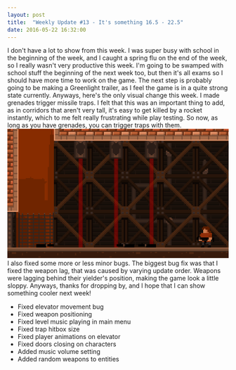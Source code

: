```yaml
---
layout: post
title:  "Weekly Update #13 - It's something 16.5 - 22.5"
date: 2016-05-22 16:32:00
---
```

I don't have a lot to show from this week. I was super busy with school in the beginning of the week, and I caught a spring flu on the end of the week, so I really wasn't very productive this week. I'm going to be swamped with school stuff the beginning of the next week too, but then it's all exams so I should have more time to work on the game. The next step is probably going to be making a Greenlight trailer, as I feel the game is in a quite strong state currently.
Anyways, here's the only visual change this week. I made grenades trigger missile traps. I felt that this was an important thing to add, as in corridors that aren't very tall, it's easy to get killed by a rocket instantly, which to me felt really frustrating while play testing. So now, as long as you have grenades, you can trigger traps with them.
![Traps trigger from grenades.](/assets/WeeklyUpdates/13/GrenadeTrap.gif)
I also fixed some more or less minor bugs. The biggest bug fix was that I fixed the weapon lag, that was caused by varying update order. Weapons were lagging behind their yielder's position, making the game look a little sloppy. Anyways, thanks for dropping by, and I hope that I can show something cooler next week!
*   Fixed elevator movement bug
*   Fixed weapon positioning
*   Fixed level music playing in main menu
*   Fixed trap hitbox size
*   Fixed player animations on elevator
*   Fixed doors closing on characters
*   Added music volume setting
*   Added random weapons to entities
